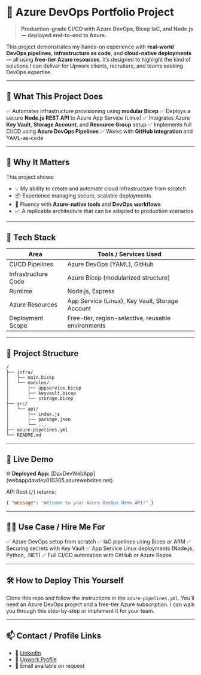 
# 🚀 Azure DevOps Portfolio Project

> **Production-grade CI/CD with Azure DevOps, Bicep IaC, and Node.js — deployed end-to-end to Azure.**

This project demonstrates my hands-on experience with **real-world DevOps pipelines**, **infrastructure as code**, and **cloud-native deployments** — all using **free-tier Azure resources**.
It’s designed to highlight the kind of solutions I can deliver for Upwork clients, recruiters, and teams seeking DevOps expertise.

---

## 🔧 What This Project Does

✅ Automates infrastructure provisioning using **modular Bicep**
✅ Deploys a secure **Node.js REST API** to Azure App Service (Linux)
✅ Integrates Azure **Key Vault**, **Storage Account**, and **Resource Group** setup
✅ Implements full CI/CD using **Azure DevOps Pipelines**
✅ Works with **GitHub integration** and YAML-as-code

---

## 💼 Why It Matters

This project shows:

* 💡 My ability to create and automate cloud infrastructure from scratch
* 📦 Experience managing secure, scalable deployments
* 🧠 Fluency with **Azure-native tools** and **DevOps workflows**
* 📈 A replicable architecture that can be adapted to production scenarios

---

## 🧱 Tech Stack

| Area                | Tools / Services Used                              |
| ------------------- | -------------------------------------------------- |
| CI/CD Pipelines     | Azure DevOps (YAML), GitHub                        |
| Infrastructure Code | Azure Bicep (modularized structure)                |
| Runtime             | Node.js, Express                                   |
| Azure Resources     | App Service (Linux), Key Vault, Storage Account    |
| Deployment Scope    | Free-tier, region-selective, reusable environments |

---

## 📂 Project Structure

```
/
├── infra/
│   ├── main.bicep
│   └── modules/
│       ├── appservice.bicep
│       ├── keyvault.bicep
│       └── storage.bicep
├── src/
│   └── api/
│       ├── index.js
│       ├── package.json
│       └── ...
├── azure-pipelines.yml
└── README.md
```

---

## 🔗 Live Demo

🌐 **Deployed App:**
[DavDevWebApp] (webappdavdev010305.azurewebsites.net)

API Root (`/`) returns:

```json
{ "message": "Welcome to your Azure DevOps Demo API!" }
```

---

## 🙋‍♂️ Use Case / Hire Me For

✅ Azure DevOps setup from scratch
✅ IaC pipelines using Bicep or ARM
✅ Securing secrets with Key Vault
✅ App Service Linux deployments (Node.js, Python, .NET)
✅ Full CI/CD automation with GitHub or Azure Repos

---

## 🛠 How to Deploy This Yourself

Clone this repo and follow the instructions in the `azure-pipelines.yml`.
You’ll need an Azure DevOps project and a free-tier Azure subscription. I can walk you through this step-by-step or implement it for your team.

---

## 📫 Contact / Profile Links

* 🔗 [LinkedIn]()
* 💼 [Upwork Profile]()
* 📧 Email available on request
